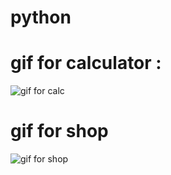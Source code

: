 # python


# gif for calculator :
![gif for calc](https://user-images.githubusercontent.com/116512485/202788732-a3d929c4-b99c-4df9-80d2-fb7030f248a2.gif)


# gif for shop
![gif for shop](https://user-images.githubusercontent.com/116512485/202789448-6b503b87-038b-4774-88f3-d70b8aa8dc4b.gif)
